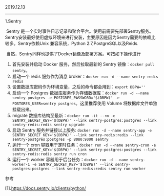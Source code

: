 2019.12.13

---



1.Sentry

​	Sentry 是一个实时事件日志记录和聚合平台。使用前需要先部署Sentry服务。Sentry安装最好使用虚拟环境来进行安装，主要原因是因为Sentry需要的依赖比较多。Sentry依赖Unix 兼容系统，Python 2.7,PostgreSQL以及Reids.

​	当然，Sentry同样也提供了Docker镜像及部署方案。可按如下操作进行



1. 首先安装并启动 Docker 服务，然后拉取最新的 Sentry 镜像：`docker pull sentry`。
2. 启动一个 redis 服务作为消息 broker：`docker run -d --name sentry-redis redis`
3. 设置数据库密码作为环境变量，之后的命令都会用到：`export DBPW=''`
4. 启动一个 Postgres 数据库服务作为存储数据库：`docker run -d --name sentry-postgres -e POSTGRES_PASSWORD='$(DBPW)' -e POSTGRES_USER=sentry postgres`，这里推荐使用 Volume 将数据库文件单独挂载出来。
5. migrate 数据库结构至最新：`docker run -it --rm -e SENTRY_SECRET_KEY='$(DBPW)' --link sentry-postgres:postgres --link sentry-redis:redis sentry upgrade`
6. 启动 Sentry 服务并链接以上服务: `docker run -d --name sentry-app -e SENTRY_SECRET_KEY='$(DBPW)' --link sentry-redis:redis --link sentry-postgres:postgres -p 8080:9000 sentry`
7. 运行一个 cron 容器用于定时任务：`docker run -d --name sentry-cron -e SENTRY_SECRET_KEY='$(DBPW)' --link sentry-postgres:postgres --link sentry-redis:redis sentry run cron`
8. 运行一个 worker 容器用于后台任务：`docker run -d --name sentry-worker-1 -e SENTRY_SECRET_KEY='$(DBPW)' --link sentry-postgres:postgres --link sentry-redis:redis sentry run worker`



参考

[1].https://docs.sentry.io/clients/python/